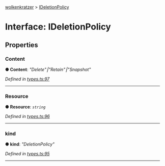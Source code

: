[wolkenkratzer](../README.md) > [IDeletionPolicy](../interfaces/ideletionpolicy.md)



# Interface: IDeletionPolicy


## Properties
<a id="content"></a>

###  Content

**●  Content**:  *"Delete"⎮"Retain"⎮"Snapshot"* 

*Defined in [types.ts:97](https://github.com/arminhammer/wolkenkratzer/blob/25ba479/src/types.ts#L97)*





___

<a id="resource"></a>

###  Resource

**●  Resource**:  *`string`* 

*Defined in [types.ts:96](https://github.com/arminhammer/wolkenkratzer/blob/25ba479/src/types.ts#L96)*





___

<a id="kind"></a>

###  kind

**●  kind**:  *"DeletionPolicy"* 

*Defined in [types.ts:95](https://github.com/arminhammer/wolkenkratzer/blob/25ba479/src/types.ts#L95)*





___


